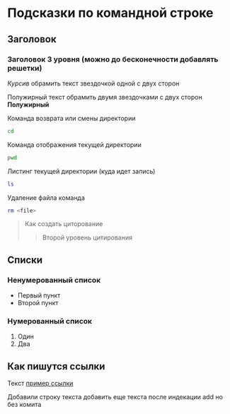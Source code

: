 # Подсказки по командной строке

## Заголовок 

### Заголовок  3 уровня (можно до бесконечности добавлять решетки)

*Курсив* обрамить текст звездочкой одной с двух сторон

Полужирный текст обрамить двумя звездочками с двух сторон **Полужирный**

Команда возврата или смены директории
```sh
cd
``````
Команда отображения текущей директории
```sh
pwd
``````

Листинг текущей директории (куда идет запись)
```sh
ls
``````

Удаление файла команда
``````sh
rm <file>
``````

>Как создать циторование
>>Второй уровень цитирования

## Списки
### Ненумерованный список
* Первый пункт
* Второй пункт

### Нумерованный список
1. Один
2. Два

## Как пишутся ссылки
Текст [пример ссылки](http&example.com "Всплывающая подсказка")

Добавили строку текста
добавить еще текста после индекации add но без комита